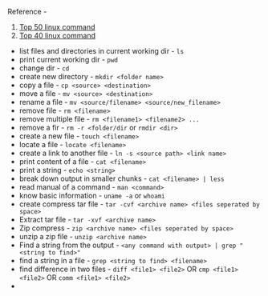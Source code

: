 Reference -
1) [Top 50 linux command](https://www.digitalocean.com/community/tutorials/linux-commands)
2) [Top 40 linux command](https://www.hostinger.com/tutorials/linux-commands)


- list files and directories in current working dir - `ls`
- print current working dir - `pwd`
- change dir - `cd`
- create new directory - `mkdir <folder name>`
- copy a file - `cp <source> <destination>`
- move a file - `mv <source> <destination>`
- rename a file - `mv <source/filename> <source/new_filename>`
- remove file - `rm <filename>` 
- remove multiple file - `rm <filename1> <filename2> ...`
- remove a fir - `rm -r <folder/dir` or `rmdir <dir>`
- create a new file - `touch <filename>`
- locate a file - `locate <filename>`
- create a link to another file - `ln -s <source path> <link name>`
- print content of a file - `cat <filename>`
- print a string - `echo <string>`
- break down output in smaller chunks - `cat <filename> | less`
- read manual of a command - `man <command>`
- know basic information  - `uname -a` or `whoami`
- create compress tar file - `tar -cvf <archive name> <files seperated by space>`
- Extract tar file - `tar -xvf <archive name>`
- Zip compress - `zip <archive name> <files seperated by space>`
- unzip a zip file - `unzip <archive name>`
- Find a string from the output - `<any command with output> | grep "<string to find>"`
- find a string in a file - `grep <string to find> <filename>`
- find difference in two files - `diff <file1> <file2>` OR `cmp <file1> <file2>` OR `comm <file1> <file2>`
- 